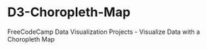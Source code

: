 # D3-Choropleth-Map
FreeCodeCamp Data Visualization Projects - Visualize Data with a Choropleth Map
